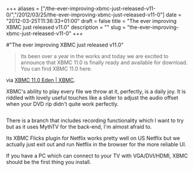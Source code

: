+++
aliases = ["/the-ever-improving-xbmc-just-released-v11-0/","/2012/03/25/the-ever-improving-xbmc-just-released-v11-0"]
date = "2012-03-25T11:36:33+01:00"
draft = false
title = "The ever improving XBMC just released v11.0"
description = ""
slug = "the-ever-improving-xbmc-just-released-v11-0"
+++

#"The ever improving XBMC just released v11.0"

<blockquote>Its been over a year in the works and today we are excited to announce that XBMC 11.0 is finally ready and available for download. You can find XBMC 11.0 here.</blockquote>
via <a href="http://xbmc.org/natethomas/2012/03/24/xbmc-11-0-eden/">XBMC 11.0 Eden | XBMC</a>.

XBMC's ability to play every file we throw at it, perfectly, is a daily joy. It is riddled with lovely useful touches like a slider to adjust the audio offset when your DVD rip didn't quite work perfectly.
<p style="text-align: center;"><a href="http://xbmc.org/natethomas/2012/03/24/xbmc-11-0-eden/"><img src='https://s3-eu-west-1.amazonaws.com/conoroneill.net/wp-content/uploads/2012/03/XBMCEden.jpg' alt='' /></a></p>
There is a branch that includes recording functionality which I want to try but as it uses MythTV for the back-end, I'm almost afraid to.

Its XBMC Flicks plugin for Netflix works pretty well on US Netflix but we actually just exit out and run Netflix in the browser for the more reliable UI.

If you have a PC which can connect to your TV with VGA/DVI/HDMI, XBMC should be the first thing you install.